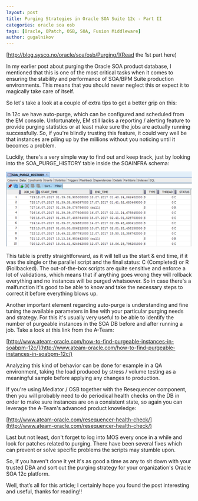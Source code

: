 ```yaml
---
layout: post
title: Purging Strategies in Oracle SOA Suite 12c - Part II
categories: oracle soa osb
tags: [Oracle, OPatch, OSB, SOA, Fusion Middleware]
author: gugalnikov
---
```


[http://blog.sysco.no/oracle/soa/osb/Purging/](Read the 1st part here)

In my earlier post about purging the Oracle SOA product database, I mentioned that this is one of the most critical tasks when it comes to ensuring the stability and performance of SOA/BPM Suite production environments. This means that you should never neglect this or expect it to magically take care of itself.

So let's take a look at a couple of extra tips to get a better grip on this:

In 12c we have auto-purge, which can be configured and scheduled from the EM console. Unfortunately, EM still lacks a reporting / alerting feature to provide purging statistics or at least make sure the jobs are actually running successfully. So, if you're blindly trusting this feature, it could very well be that instances are piling up by the millions without you noticing until it becomes a problem.

Luckily, there's a very simple way to find out and keep track, just by looking into the SOA_PURGE_HISTORY table inside the SOAINFRA schema:  

![](/images/2016-05-05-Purging/2017-07-18-history.png)

This table is pretty straightforward, as it will tell us the start & end time, if it was the single or the parallel script and the final status: C (Completed) or R (Rollbacked). The out-of-the-box scripts are quite sensitive and enforce a lot of validations, which means that if anything goes wrong they will rollback everything and no instances will be purged whatsoever. So in case there's a malfunction it's good to be able to know and take the necessary steps to correct it before everything blows up.

Another important element regarding auto-purge is understanding and fine tuning the available parameters in line with your particular purging needs and strategy. For this it's usually very useful to be able to identify the number of purgeable instances in the SOA DB before and after running a job. Take a look at this link from the A-Team:

[http://www.ateam-oracle.com/how-to-find-purgeable-instances-in-soabpm-12c/](http://www.ateam-oracle.com/how-to-find-purgeable-instances-in-soabpm-12c/)  

Analyzing this kind of behavior can be done for example in a QA environment, taking the load produced by stress / volume testing as a meaningful sample before applying any changes to production.

If you're using Mediator / OSB together with the Resequencer component, then you will probably need to do periodical health checks on the DB in order to make sure instances are on a consistent state, so again you can leverage the A-Team's advanced product knowledge:

[http://www.ateam-oracle.com/resequencer-health-check/](http://www.ateam-oracle.com/resequencer-health-check/)

Last but not least, don't forget to log into MOS every once in a while and look for patches related to purging. There have been several fixes which can prevent or solve specific problems the scripts may stumble upon.

So, if you haven't done it yet it's as good a time as any to sit down with your trusted DBA and sort out the purging strategy for your organization's Oracle SOA 12c platform.

Well, that’s all for this article; I certainly hope you found the post interesting and useful, thanks for reading!!

